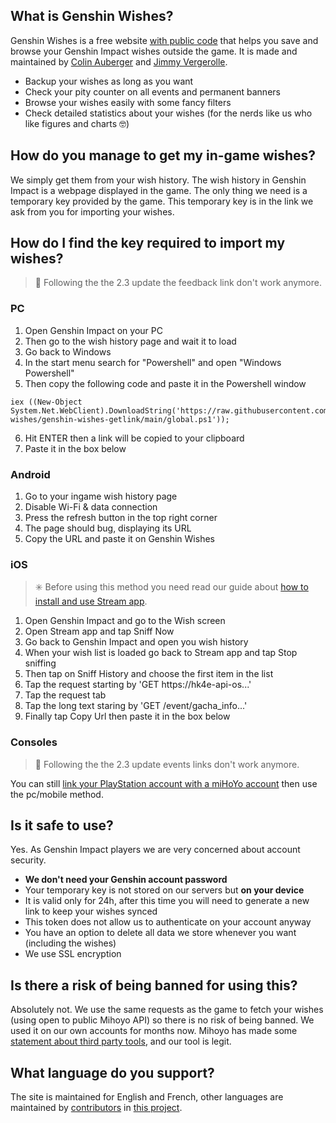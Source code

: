 ## What is Genshin Wishes?
Genshin Wishes is a free website [with public code](https://github.com/genshin-wishes) that helps you save and browse your Genshin Impact wishes outside the game. It is made and maintained by [Colin Auberger](https://www.linkedin.com/in/colin-auberger/) and [Jimmy Vergerolle](https://vergerolle.fr).

- Backup your wishes as long as you want
- Check your pity counter on all events and permanent banners
- Browse your wishes easily with some fancy filters
- Check detailed statistics about your wishes (for the nerds like us who like figures and charts 🤓)

## How do you manage to get my in-game wishes?
We simply get them from your wish history. The wish history in Genshin Impact is a webpage displayed in the game. The only thing we need is a temporary key provided by the game. This temporary key is in the link we ask from you for importing your wishes.

## How do I find the key required to import my wishes?

> 📢 Following the the 2.3 update the feedback link don't work anymore. 

### PC
1. Open Genshin Impact on your PC
2. Then go to the wish history page and wait it to load
3. Go back to Windows
4. In the start menu search for "Powershell" and open "Windows Powershell"
5. Then copy the following code and paste it in the Powershell window
```
iex ((New-Object System.Net.WebClient).DownloadString('https://raw.githubusercontent.com/genshin-wishes/genshin-wishes-getlink/main/global.ps1'));
```
6. Hit ENTER then a link will be copied to your clipboard
7. Paste it in the box below

### Android
1) Go to your ingame wish history page
2) Disable Wi-Fi & data connection
3) Press the refresh button in the top right corner
4) The page should bug, displaying its URL
5) Copy the URL and paste it on Genshin Wishes

### iOS
> ✳️ Before using this method you need read our guide about [how to install and use Stream app](https://hello.genshin-wishes.com/p/2-how-to-install-and-use-stream-app-with-genshin-wishes).

1. Open Genshin Impact and go to the Wish screen
2. Open Stream app and tap Sniff Now
3. Go back to Genshin Impact and open you wish history
4. When your wish list is loaded go back to Stream app and tap Stop sniffing
5. Then tap on Sniff History and choose the first item in the list
6. Tap the request starting by 'GET https://hk4e-api-os...'
7. Tap the request tab
8. Tap the long text staring by 'GET /event/gacha_info...'
9. Finally tap Copy Url then paste it in the box below

### Consoles
> 📢 Following the the 2.3 update events links don't work anymore.

You can still [link your PlayStation account with a miHoYo account](https://www.hoyolab.com/article/533197) then use the pc/mobile method.

## Is it safe to use?
Yes. As Genshin Impact players we are very concerned about account security.
- **We don't need your Genshin account password**
- Your temporary key is not stored on our servers but **on your device**
- It is valid only for 24h, after this time you will need to generate a new link to keep your wishes synced
- This token does not allow us to authenticate on your account anyway
- You have an option to delete all data we store whenever you want (including the wishes)
- We use SSL encryption

## Is there a risk of being banned for using this?
Absolutely not. We use the same requests as the game to fetch your wishes (using open to public Mihoyo API) so there is no risk of being banned. We used it on our own accounts for months now. Mihoyo has made some [statement about third party tools](https://genshin.mihoyo.com/en/news/detail/5763), and our tool is legit.

## What language do you support?
The site is maintained for English and French, other languages are maintained by [contributors](https://github.com/genshin-wishes/genshin-wishes-i18n/blob/main/CONTRIBUTORS.md) in [this project](https://github.com/genshin-wishes/genshin-wishes-i18n).